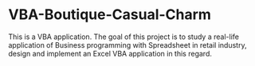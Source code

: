 # VBA-Boutique-Casual-Charm
This is a VBA application.
The goal of this project is to study a real-life application of Business programming with 
Spreadsheet in retail industry, design and implement an Excel VBA application in this regard.
